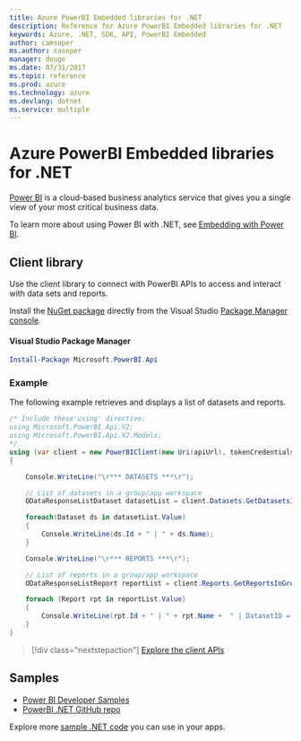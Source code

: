 ```yaml
---
title: Azure PowerBI Embedded libraries for .NET
description: Reference for Azure PowerBI Embedded libraries for .NET
keywords: Azure, .NET, SDK, API, PowerBI Embedded
author: camsoper
ms.author: casoper
manager: douge
ms.date: 07/31/2017
ms.topic: reference
ms.prod: azure
ms.technology: azure
ms.devlang: dotnet
ms.service: multiple
---
```


# Azure PowerBI Embedded libraries for .NET

[Power BI](https://powerbi.microsoft.com/) is a cloud-based business analytics service that gives you a single view of your most critical business data.

To learn more about using Power BI with .NET, see [Embedding with Power BI](https://powerbi.microsoft.com/en-us/documentation/powerbi-developer-embedding/).

## Client library

Use the client library to connect with PowerBI APIs to access and interact with data sets and reports.

Install the [NuGet package](https://www.nuget.org/packages/Microsoft.PowerBI.Api) directly from the Visual Studio [Package Manager console][PackageManager].

#### Visual Studio Package Manager

```powershell
Install-Package Microsoft.PowerBI.Api
```

### Example

The following example retrieves and displays a list of datasets and reports.

```csharp
/* Include these'using' directive:
using Microsoft.PowerBI.Api.V2;
using Microsoft.PowerBI.Api.V2.Models;
*/
using (var client = new PowerBIClient(new Uri(apiUrl), tokenCredentials))
{

    Console.WriteLine("\r*** DATASETS ***\r");

    // List of datasets in a group/app workspace
    ODataResponseListDataset datasetList = client.Datasets.GetDatasetsInGroup(groupId);

    foreach(Dataset ds in datasetList.Value)
    {
        Console.WriteLine(ds.Id + " | " + ds.Name);
    }

    Console.WriteLine("\r*** REPORTS ***\r");

    // List of reports in a group/app workspace
    ODataResponseListReport reportList = client.Reports.GetReportsInGroup(groupId);

    foreach (Report rpt in reportList.Value)
    {
        Console.WriteLine(rpt.Id + " | " + rpt.Name +  " | DatasetID = " + rpt.DatasetId);
    }
}
```

> [!div class="nextstepaction"]
> [Explore the client APIs](https://powerbi.microsoft.com/documentation/powerbi-developer-rest-api-reference/)

## Samples

* [Power BI Developer Samples](https://github.com/Microsoft/PowerBI-Developer-Samples)
* [PowerBI .NET GitHub repo](https://github.com/Microsoft/PowerBI-CSharp)

Explore more [sample .NET code](https://azure.microsoft.com/resources/samples/?platform=dotnet) you can use in your apps.

[PackageManager]: https://docs.microsoft.com/nuget/tools/package-manager-console
